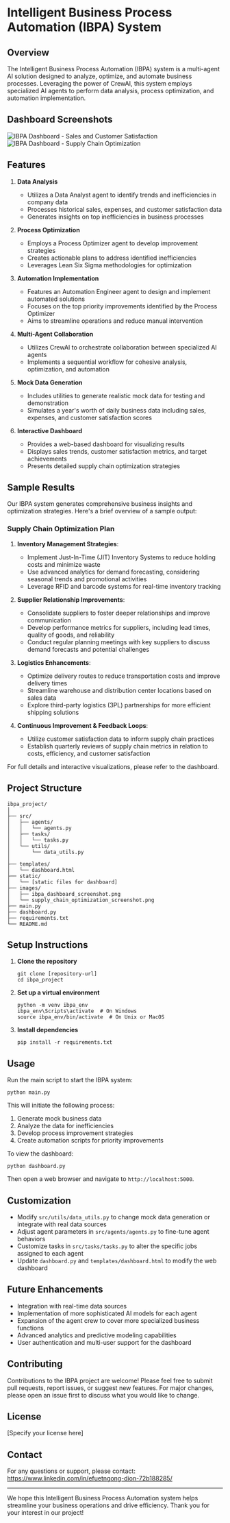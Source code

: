 # Intelligent Business Process Automation (IBPA) System

## Overview
The Intelligent Business Process Automation (IBPA) system is a multi-agent AI solution designed to analyze, optimize, and automate business processes. Leveraging the power of CrewAI, this system employs specialized AI agents to perform data analysis, process optimization, and automation implementation.

## Dashboard Screenshots

![IBPA Dashboard - Sales and Customer Satisfaction](images/ibpa_dashboard_screenshot.png)
![IBPA Dashboard - Supply Chain Optimization](images/supply_chain_optimization_screenshot.png)

## Features

1. **Data Analysis**
   * Utilizes a Data Analyst agent to identify trends and inefficiencies in company data
   * Processes historical sales, expenses, and customer satisfaction data
   * Generates insights on top inefficiencies in business processes

2. **Process Optimization**
   * Employs a Process Optimizer agent to develop improvement strategies
   * Creates actionable plans to address identified inefficiencies
   * Leverages Lean Six Sigma methodologies for optimization

3. **Automation Implementation**
   * Features an Automation Engineer agent to design and implement automated solutions
   * Focuses on the top priority improvements identified by the Process Optimizer
   * Aims to streamline operations and reduce manual intervention

4. **Multi-Agent Collaboration**
   * Utilizes CrewAI to orchestrate collaboration between specialized AI agents
   * Implements a sequential workflow for cohesive analysis, optimization, and automation

5. **Mock Data Generation**
   * Includes utilities to generate realistic mock data for testing and demonstration
   * Simulates a year's worth of daily business data including sales, expenses, and customer satisfaction scores

6. **Interactive Dashboard**
   * Provides a web-based dashboard for visualizing results
   * Displays sales trends, customer satisfaction metrics, and target achievements
   * Presents detailed supply chain optimization strategies

## Sample Results

Our IBPA system generates comprehensive business insights and optimization strategies. Here's a brief overview of a sample output:

### Supply Chain Optimization Plan

1. **Inventory Management Strategies**:
   - Implement Just-In-Time (JIT) Inventory Systems to reduce holding costs and minimize waste
   - Use advanced analytics for demand forecasting, considering seasonal trends and promotional activities
   - Leverage RFID and barcode systems for real-time inventory tracking

2. **Supplier Relationship Improvements**:
   - Consolidate suppliers to foster deeper relationships and improve communication
   - Develop performance metrics for suppliers, including lead times, quality of goods, and reliability
   - Conduct regular planning meetings with key suppliers to discuss demand forecasts and potential challenges

3. **Logistics Enhancements**:
   - Optimize delivery routes to reduce transportation costs and improve delivery times
   - Streamline warehouse and distribution center locations based on sales data
   - Explore third-party logistics (3PL) partnerships for more efficient shipping solutions

4. **Continuous Improvement & Feedback Loops**:
   - Utilize customer satisfaction data to inform supply chain practices
   - Establish quarterly reviews of supply chain metrics in relation to costs, efficiency, and customer satisfaction

For full details and interactive visualizations, please refer to the dashboard.

## Project Structure

```
ibpa_project/
│
├── src/
│   ├── agents/
│   │   └── agents.py
│   ├── tasks/
│   │   └── tasks.py
│   └── utils/
│       └── data_utils.py
│
├── templates/
│   └── dashboard.html
├── static/
│   └── [static files for dashboard]
├── images/
│   ├── ibpa_dashboard_screenshot.png
│   └── supply_chain_optimization_screenshot.png
├── main.py
├── dashboard.py
├── requirements.txt
└── README.md
```

## Setup Instructions

1. **Clone the repository**
   ```
   git clone [repository-url]
   cd ibpa_project
   ```

2. **Set up a virtual environment**
   ```
   python -m venv ibpa_env
   ibpa_env\Scripts\activate  # On Windows
   source ibpa_env/bin/activate  # On Unix or MacOS
   ```

3. **Install dependencies**
   ```
   pip install -r requirements.txt
   ```

## Usage

Run the main script to start the IBPA system:
```
python main.py
```

This will initiate the following process:
1. Generate mock business data
2. Analyze the data for inefficiencies
3. Develop process improvement strategies
4. Create automation scripts for priority improvements

To view the dashboard:
```
python dashboard.py
```
Then open a web browser and navigate to `http://localhost:5000`.

## Customization

* Modify `src/utils/data_utils.py` to change mock data generation or integrate with real data sources
* Adjust agent parameters in `src/agents/agents.py` to fine-tune agent behaviors
* Customize tasks in `src/tasks/tasks.py` to alter the specific jobs assigned to each agent
* Update `dashboard.py` and `templates/dashboard.html` to modify the web dashboard

## Future Enhancements

* Integration with real-time data sources
* Implementation of more sophisticated AI models for each agent
* Expansion of the agent crew to cover more specialized business functions
* Advanced analytics and predictive modeling capabilities
* User authentication and multi-user support for the dashboard

## Contributing

Contributions to the IBPA project are welcome! Please feel free to submit pull requests, report issues, or suggest new features. For major changes, please open an issue first to discuss what you would like to change.

## License

[Specify your license here]

## Contact

For any questions or support, please contact: https://www.linkedin.com/in/efuetngong-dion-72b188285/

---

We hope this Intelligent Business Process Automation system helps streamline your business operations and drive efficiency. Thank you for your interest in our project!